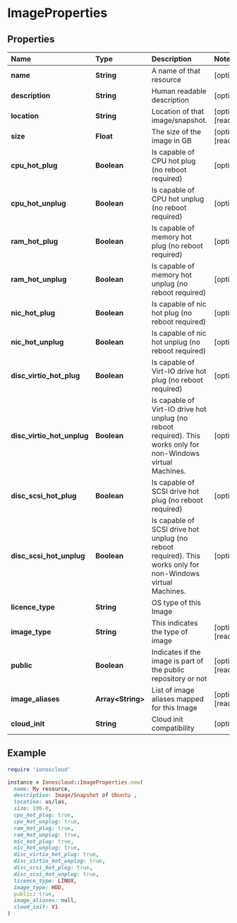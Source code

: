 # ImageProperties

## Properties

| Name | Type | Description | Notes |
| :--- | :--- | :--- | :--- |
| **name** | **String** | A name of that resource | \[optional\] |
| **description** | **String** | Human readable description | \[optional\] |
| **location** | **String** | Location of that image/snapshot. | \[optional\]\[readonly\] |
| **size** | **Float** | The size of the image in GB | \[optional\]\[readonly\] |
| **cpu\_hot\_plug** | **Boolean** | Is capable of CPU hot plug \(no reboot required\) | \[optional\] |
| **cpu\_hot\_unplug** | **Boolean** | Is capable of CPU hot unplug \(no reboot required\) | \[optional\] |
| **ram\_hot\_plug** | **Boolean** | Is capable of memory hot plug \(no reboot required\) | \[optional\] |
| **ram\_hot\_unplug** | **Boolean** | Is capable of memory hot unplug \(no reboot required\) | \[optional\] |
| **nic\_hot\_plug** | **Boolean** | Is capable of nic hot plug \(no reboot required\) | \[optional\] |
| **nic\_hot\_unplug** | **Boolean** | Is capable of nic hot unplug \(no reboot required\) | \[optional\] |
| **disc\_virtio\_hot\_plug** | **Boolean** | Is capable of Virt-IO drive hot plug \(no reboot required\) | \[optional\] |
| **disc\_virtio\_hot\_unplug** | **Boolean** | Is capable of Virt-IO drive hot unplug \(no reboot required\). This works only for non-Windows virtual Machines. | \[optional\] |
| **disc\_scsi\_hot\_plug** | **Boolean** | Is capable of SCSI drive hot plug \(no reboot required\) | \[optional\] |
| **disc\_scsi\_hot\_unplug** | **Boolean** | Is capable of SCSI drive hot unplug \(no reboot required\). This works only for non-Windows virtual Machines. | \[optional\] |
| **licence\_type** | **String** | OS type of this Image |  |
| **image\_type** | **String** | This indicates the type of image | \[optional\]\[readonly\] |
| **public** | **Boolean** | Indicates if the image is part of the public repository or not | \[optional\]\[readonly\] |
| **image\_aliases** | **Array&lt;String&gt;** | List of image aliases mapped for this Image | \[optional\]\[readonly\] |
| **cloud\_init** | **String** | Cloud init compatibility | \[optional\] |

## Example

```ruby
require 'ionoscloud'

instance = Ionoscloud::ImageProperties.new(
  name: My resource,
  description: Image/Snapshot of Ubuntu ,
  location: us/las,
  size: 100.0,
  cpu_hot_plug: true,
  cpu_hot_unplug: true,
  ram_hot_plug: true,
  ram_hot_unplug: true,
  nic_hot_plug: true,
  nic_hot_unplug: true,
  disc_virtio_hot_plug: true,
  disc_virtio_hot_unplug: true,
  disc_scsi_hot_plug: true,
  disc_scsi_hot_unplug: true,
  licence_type: LINUX,
  image_type: HDD,
  public: true,
  image_aliases: null,
  cloud_init: V1
)
```

